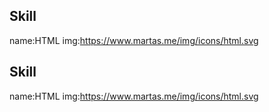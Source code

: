 ## Skill
name:HTML
img:https://www.martas.me/img/icons/html.svg
## Skill
name:HTML
img:https://www.martas.me/img/icons/html.svg